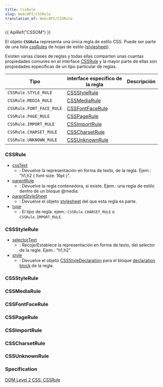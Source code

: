 ```yaml
---
title: CssRule
slug: Web/API/CSSRule
translation_of: Web/API/CSSRule
---
```


{{ ApiRef("CSSOM") }}

El objeto **`CSSRule`** representa una única regla de estilo CSS. Puede ser parte de una lista [cssRules](/Es/DOM/Stylesheet.cssRules) de hojas de estilo ([stylesheet](/Es/DOM/Stylesheet)).

Existen varias clases de reglas y todas ellas comparten unas cuantas propiedades comunes en el interface [CSSRule](#cssrule) y la mayor parte de ellas son propiedades específicas de un tipo particular de reglas.

| Tipo                     | interface específico de la regla    | Descripción |
| ------------------------ | ----------------------------------- | ----------- |
| `CSSRule.STYLE_RULE`     | [CSSStyleRule](#cssstylerule)       |             |
| `CSSRule.MEDIA_RULE`     | [CSSMediaRule](#cssmediarule)       |             |
| `CSSRule.FONT_FACE_RULE` | [CSSFontFaceRule](#cssfontfacerule) |             |
| `CSSRule.PAGE_RULE`      | [CSSPageRule](#csspagerule)         |             |
| `CSSRule.IMPORT_RULE`    | [CSSImportRule](#cssimportrule)     |             |
| `CSSRule.CHARSET_RULE`   | [CSSCharsetRule](#csscharsetrule)   |             |
| `CSSRule.UNKNOWN_RULE`   | [CSSUnknownRule](#cssunknownrule)   |             |

### CSSRule

- [cssText](/Es/DOM/CssRule.cssText)
  - : Devuelve la representación en forma de texto, de la regla. Ejem.: "h1,h2 { font-size: 16pt }".
- [parentRule](/es/DOM/cssRule.parentRule)
  - : Devuelve la regla contenedora, si existe. Ejem.: una regla de estilo dentro de un bloque @media.
- [parentStyleSheet](/Es/DOM/CssRule.parentStyleSheet)
  - : Devuelve el objeto [stylesheet](/Es/DOM/Stylesheet) del que esta regla es parte.
- [type](/es/DOM/cssRule.type)
  - : El tipo de regla. ejem.: `CSSRule.CHARSET_RULE` o `CSSRule.IMPORT_RULE`.

### CSSStyleRule

- [selectorText](/Es/DOM/CssRule.selectorText)
  - : Recoje/Establece la representación en forma de texto, del selector de la regle. Ejem.: "h1,h2".
- [style](/Es/DOM/CssRule.style)
  - : Devuelve el objeto [CSSStyleDeclaration](http://www.w3.org/TR/DOM-Level-2-Style/css.html#CSS-CSSStyleDeclaration) para el bloque [declaration block](http://www.w3.org/TR/1998/REC-CSS2-19980512/syndata.html#block) de la regla.

### CSSStyleRule

### CSSMediaRule

### CSSFontFaceRule

### CSSPageRule

### CSSImportRule

### CSSCharsetRule

### CSSUnknownRule

### Specification

[DOM Level 2 CSS: CSSRule](http://www.w3.org/TR/DOM-Level-2-Style/css.html#CSS-CSSRule)
